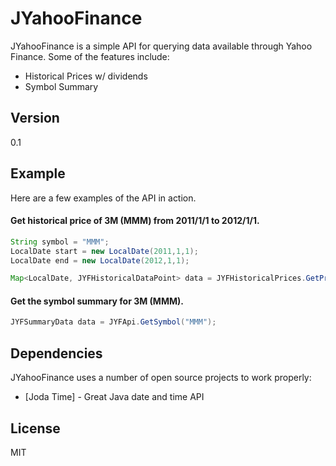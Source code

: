 JYahooFinance
=========

JYahooFinance is a simple API for querying data available through Yahoo Finance.  Some of the features include:

  - Historical Prices w/ dividends
  - Symbol Summary

Version
----

0.1

Example
----
Here are a few examples of the API in action.

#### Get historical price of 3M (MMM) from 2011/1/1 to 2012/1/1.
```java
String symbol = "MMM";
LocalDate start = new LocalDate(2011,1,1);
LocalDate end = new LocalDate(2012,1,1);

Map<LocalDate, JYFHistoricalDataPoint> data = JYFHistoricalPrices.GetPrices(symbol, start, end);
```

#### Get the symbol summary for 3M (MMM).
```java
JYFSummaryData data = JYFApi.GetSymbol("MMM");
```

Dependencies
-----------

JYahooFinance uses a number of open source projects to work properly:

* [Joda Time] - Great Java date and time API

License
----

MIT
